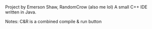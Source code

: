 Project by Emerson Shaw, RandomCrow (also me lol)
A small C++ IDE written in Java.

Notes:
C&R is a combined compile & run button
